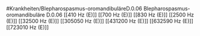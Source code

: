 #Krankheiten/Blepharospasmus-oromandibuläreD.0.06
Blepharospasmus-oromandibuläre D.0.06
[[410 Hz (E)]]
[[700 Hz (E)]]
[[830 Hz (E)]]
[[2500 Hz (E)]]
[[32500 Hz (E)]]
[[305050 Hz (E)]]
[[431200 Hz (E)]]
[[632590 Hz (E)]]
[[723010 Hz (E)]]